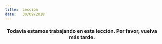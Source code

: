 ```yaml
---
title:  Lección
date:   30/09/2018
---
```


### <center>Todavía estamos trabajando en esta lección. Por favor, vuelva más tarde.</center>